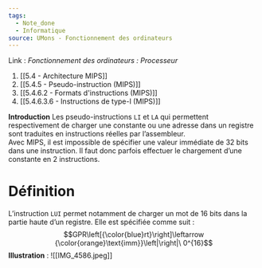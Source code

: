 ```yaml
---
tags:
  - Note_done
  - Informatique
source: UMons - Fonctionnement des ordinateurs
---
```


Link :
_Fonctionnement des ordinateurs : Processeur_
1. [[5.4 - Architecture MIPS]]
2. [[5.4.5 - Pseudo-instruction (MIPS)]]
3. [[5.4.6.2 - Formats d'instructions (MIPS)]]
4. [[5.4.6.3.6 - Instructions de type-I (MIPS)]]

**Introduction**
Les pseudo-instructions `LI` et `LA` qui permettent respectivement de charger une constante ou une adresse dans un registre sont traduites en instructions réelles par l’assembleur.
\
Avec MIPS, il est impossible de spécifier une valeur immédiate de 32 bits dans une instruction. Il faut donc parfois effectuer le chargement d’une constante en 2 instructions.
# Définition
L’instruction `LUI` permet notamment de charger un mot de 16 bits dans la partie haute d’un registre. Elle est spécifiée comme suit : $$GPR\left[{\color{blue}rt}\right]\leftarrow {\color{orange}\text{imm}}\left|\right|\ 0^{16}$$
**Illustration** : ![[IMG_4586.jpeg]]